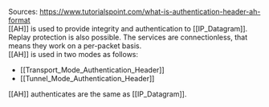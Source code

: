 Sources:
https://www.tutorialspoint.com/what-is-authentication-header-ah-format
\
[[AH]] is used to provide integrity and authentication to [[IP_Datagram]]. Replay protection is also possible. The services are connectionless, that means they work on a per-packet basis.
\
[[AH]] is used in two modes as follows:
- [[Transport_Mode_Authentication_Header]] 
- [[Tunnel_Mode_Authentication_Header]]

[[AH]] authenticates are the same as [[IP_Datagram]].
